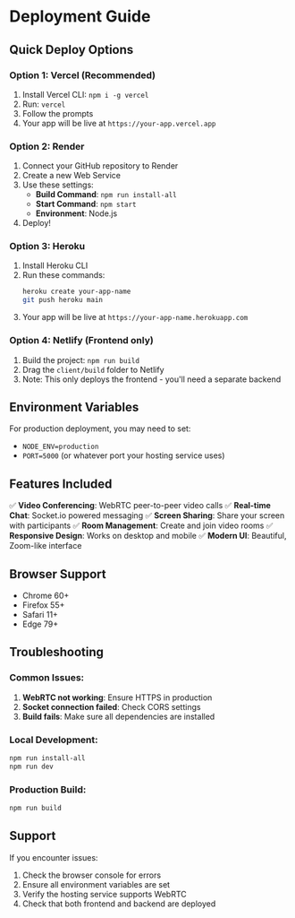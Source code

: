 # Deployment Guide

## Quick Deploy Options

### Option 1: Vercel (Recommended)
1. Install Vercel CLI: `npm i -g vercel`
2. Run: `vercel`
3. Follow the prompts
4. Your app will be live at `https://your-app.vercel.app`

### Option 2: Render
1. Connect your GitHub repository to Render
2. Create a new Web Service
3. Use these settings:
   - **Build Command**: `npm run install-all`
   - **Start Command**: `npm start`
   - **Environment**: Node.js
4. Deploy!

### Option 3: Heroku
1. Install Heroku CLI
2. Run these commands:
   ```bash
   heroku create your-app-name
   git push heroku main
   ```
3. Your app will be live at `https://your-app-name.herokuapp.com`

### Option 4: Netlify (Frontend only)
1. Build the project: `npm run build`
2. Drag the `client/build` folder to Netlify
3. Note: This only deploys the frontend - you'll need a separate backend

## Environment Variables

For production deployment, you may need to set:
- `NODE_ENV=production`
- `PORT=5000` (or whatever port your hosting service uses)

## Features Included

✅ **Video Conferencing**: WebRTC peer-to-peer video calls
✅ **Real-time Chat**: Socket.io powered messaging
✅ **Screen Sharing**: Share your screen with participants
✅ **Room Management**: Create and join video rooms
✅ **Responsive Design**: Works on desktop and mobile
✅ **Modern UI**: Beautiful, Zoom-like interface

## Browser Support

- Chrome 60+
- Firefox 55+
- Safari 11+
- Edge 79+

## Troubleshooting

### Common Issues:
1. **WebRTC not working**: Ensure HTTPS in production
2. **Socket connection failed**: Check CORS settings
3. **Build fails**: Make sure all dependencies are installed

### Local Development:
```bash
npm run install-all
npm run dev
```

### Production Build:
```bash
npm run build
```

## Support

If you encounter issues:
1. Check the browser console for errors
2. Ensure all environment variables are set
3. Verify the hosting service supports WebRTC
4. Check that both frontend and backend are deployed

